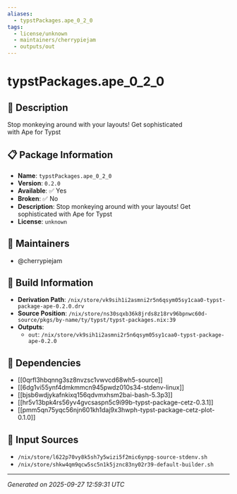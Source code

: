 ```yaml
---
aliases:
  - typstPackages.ape_0_2_0
tags:
  - license/unknown
  - maintainers/cherrypiejam
  - outputs/out
---
```


# typstPackages.ape_0_2_0

## 📝 Description

Stop monkeying around with your layouts! Get sophisticated with Ape for Typst

## 📋 Package Information

- **Name**: `typstPackages.ape_0_2_0`
- **Version**: `0.2.0`
- **Available**: ✅ Yes
- **Broken**: ✅ No
- **Description**: Stop monkeying around with your layouts! Get sophisticated with Ape for Typst
- **License**: `unknown`
## 👥 Maintainers

- @cherrypiejam


## 🔧 Build Information

- **Derivation Path**: `/nix/store/vk9sih1i2asmni2r5n6qsym05sy1caa0-typst-package-ape-0.2.0.drv`
- **Source Position**: `/nix/store/ns30sqxb36k8jrds8z18rv96bpnwc60d-source/pkgs/by-name/ty/typst/typst-packages.nix:39`
- **Outputs**:
  - `out`:  `/nix/store/vk9sih1i2asmni2r5n6qsym05sy1caa0-typst-package-ape-0.2.0`

## 🔗 Dependencies

- [[0qrfl3hbqnng3sz8nvzsc1vwvcd68wh5-source]]
- [[6dg1vi55ynf4dmkmmcn945pwdz010s34-stdenv-linux]]
- [[bjsb6wdjykafnkixq156qdvmxhsm2bai-bash-5.3p3]]
- [[hr5v13bpk4rs56yv4gvcsaspn5c9i99b-typst-package-cetz-0.3.1]]
- [[pmm5qn75yqc56njn601kh1daj9x3hwph-typst-package-cetz-plot-0.1.0]]

## 📁 Input Sources

- `/nix/store/l622p70vy8k5sh7y5wizi5f2mic6ynpg-source-stdenv.sh`
- `/nix/store/shkw4qm9qcw5sc5n1k5jznc83ny02r39-default-builder.sh`

---
*Generated on 2025-09-27 12:59:31 UTC*
